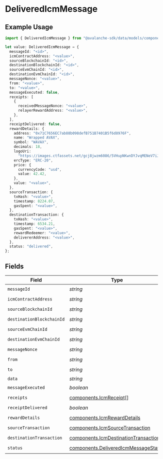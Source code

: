 # DeliveredIcmMessage

## Example Usage

```typescript
import { DeliveredIcmMessage } from "@avalanche-sdk/data/models/components";

let value: DeliveredIcmMessage = {
  messageId: "<id>",
  icmContractAddress: "<value>",
  sourceBlockchainId: "<id>",
  destinationBlockchainId: "<id>",
  sourceEvmChainId: "<id>",
  destinationEvmChainId: "<id>",
  messageNonce: "<value>",
  from: "<value>",
  to: "<value>",
  messageExecuted: false,
  receipts: [
    {
      receivedMessageNonce: "<value>",
      relayerRewardAddress: "<value>",
    },
  ],
  receiptDelivered: false,
  rewardDetails: {
    address: "0x71C7656EC7ab88b098defB751B7401B5f6d8976F",
    name: "Wrapped AVAX",
    symbol: "WAVAX",
    decimals: 18,
    logoUri:
      "https://images.ctfassets.net/gcj8jwzm6086/5VHupNKwnDYJvqMENeV7iJ/fdd6326b7a82c8388e4ee9d4be7062d4/avalanche-avax-logo.svg",
    ercType: "ERC-20",
    price: {
      currencyCode: "usd",
      value: 42.42,
    },
    value: "<value>",
  },
  sourceTransaction: {
    txHash: "<value>",
    timestamp: 8224.07,
    gasSpent: "<value>",
  },
  destinationTransaction: {
    txHash: "<value>",
    timestamp: 6534.21,
    gasSpent: "<value>",
    rewardRedeemer: "<value>",
    delivererAddress: "<value>",
  },
  status: "delivered",
};
```

## Fields

| Field                                                                                        | Type                                                                                         | Required                                                                                     | Description                                                                                  |
| -------------------------------------------------------------------------------------------- | -------------------------------------------------------------------------------------------- | -------------------------------------------------------------------------------------------- | -------------------------------------------------------------------------------------------- |
| `messageId`                                                                                  | *string*                                                                                     | :heavy_check_mark:                                                                           | N/A                                                                                          |
| `icmContractAddress`                                                                         | *string*                                                                                     | :heavy_check_mark:                                                                           | N/A                                                                                          |
| `sourceBlockchainId`                                                                         | *string*                                                                                     | :heavy_check_mark:                                                                           | N/A                                                                                          |
| `destinationBlockchainId`                                                                    | *string*                                                                                     | :heavy_check_mark:                                                                           | N/A                                                                                          |
| `sourceEvmChainId`                                                                           | *string*                                                                                     | :heavy_check_mark:                                                                           | N/A                                                                                          |
| `destinationEvmChainId`                                                                      | *string*                                                                                     | :heavy_check_mark:                                                                           | N/A                                                                                          |
| `messageNonce`                                                                               | *string*                                                                                     | :heavy_check_mark:                                                                           | N/A                                                                                          |
| `from`                                                                                       | *string*                                                                                     | :heavy_check_mark:                                                                           | N/A                                                                                          |
| `to`                                                                                         | *string*                                                                                     | :heavy_check_mark:                                                                           | N/A                                                                                          |
| `data`                                                                                       | *string*                                                                                     | :heavy_minus_sign:                                                                           | N/A                                                                                          |
| `messageExecuted`                                                                            | *boolean*                                                                                    | :heavy_check_mark:                                                                           | N/A                                                                                          |
| `receipts`                                                                                   | [components.IcmReceipt](../../models/components/icmreceipt.md)[]                             | :heavy_check_mark:                                                                           | N/A                                                                                          |
| `receiptDelivered`                                                                           | *boolean*                                                                                    | :heavy_check_mark:                                                                           | N/A                                                                                          |
| `rewardDetails`                                                                              | [components.IcmRewardDetails](../../models/components/icmrewarddetails.md)                   | :heavy_check_mark:                                                                           | N/A                                                                                          |
| `sourceTransaction`                                                                          | [components.IcmSourceTransaction](../../models/components/icmsourcetransaction.md)           | :heavy_check_mark:                                                                           | N/A                                                                                          |
| `destinationTransaction`                                                                     | [components.IcmDestinationTransaction](../../models/components/icmdestinationtransaction.md) | :heavy_check_mark:                                                                           | N/A                                                                                          |
| `status`                                                                                     | [components.DeliveredIcmMessageStatus](../../models/components/deliveredicmmessagestatus.md) | :heavy_check_mark:                                                                           | N/A                                                                                          |